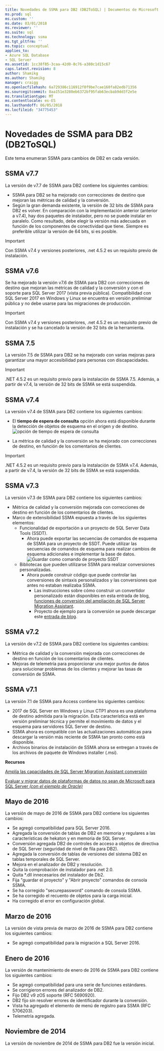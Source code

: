 ```yaml
---
title: Novedades de SSMA para DB2 (DB2ToSQL) | Documentos de Microsoft
ms.prod: sql
ms.custom: ''
ms.date: 03/01/2018
ms.reviewer: ''
ms.suite: sql
ms.technology: ssma
ms.tgt_pltfrm: ''
ms.topic: conceptual
applies_to:
- Azure SQL Database
- SQL Server
ms.assetid: 1cc38f85-3caa-42d0-8c76-a380c1d15c67
caps.latest.revision: 8
author: Shamikg
ms.author: Shamikg
manager: craigg
ms.openlocfilehash: 6a729386c116912f0f9be7cae160fa82edb71356
ms.sourcegitcommit: 8aa151e3280eb6372bf95fab63ecbab9dd3f2e5e
ms.translationtype: MT
ms.contentlocale: es-ES
ms.lasthandoff: 06/05/2018
ms.locfileid: "34775453"
---
```

# <a name="whats-new-in-ssma-for-db2-db2tosql"></a>Novedades de SSMA para DB2 (DB2ToSQL)
Este tema enumeran SSMA para cambios de DB2 en cada versión.  

## <a name="ssma-v77"></a>SSMA v7.7
La versión de v7.7 de SSMA para DB2 contiene los siguientes cambios:
- SSMA para DB2 se ha mejorado con correcciones de destino que mejoran las métricas de calidad y la conversión.
- Según la gran demanda existente, la versión de 32 bits de SSMA para DB2 es volver. En comparación con la implementación anterior (anterior a v7.4), hay dos paquetes de instalador, pero no se puede instalar en paralelo. Como resultado, debe elegir la versión más adecuada en función de los componentes de conectividad que tiene. Siempre es preferible utilizar la versión de 64 bits, si es posible.

> [!IMPORTANT]
> Con SSMA v7.4 y versiones posteriores, .net 4.5.2 es un requisito previo de instalación.

## <a name="ssma-v76"></a>SSMA v7.6
Se ha mejorado la versión v7.6 de SSMA para DB2 con correcciones de destino que mejoran las métricas de calidad y la conversión y con el soporte para SQL Server 2017 (vista previa pública). Compatibilidad con SQL Server 2017 en Windows y Linux se encuentra en versión preliminar pública y no debe usarse para las migraciones de producción.

> [!IMPORTANT]
> Con SSMA v7.4 y versiones posteriores, .net 4.5.2 es un requisito previo de instalación y se ha cancelado la versión de 32 bits de la herramienta.

## <a name="ssma-v75"></a>SSMA 7.5
La versión 7.5 de SSMA para DB2 se ha mejorado con varias mejoras para garantizar una mayor accesibilidad para personas con discapacidades.

> [!IMPORTANT]
> .NET 4.5.2 es un requisito previo para la instalación de SSMA 7.5. Además, a partir de v7.4, la versión de 32 bits de SSMA se está suspendida.

## <a name="ssma-v74"></a>SSMA v7.4
La versión v7.4 de SSMA para DB2 contiene los siguientes cambios:
- El **tiempo de espera de consulta** opción ahora está disponible durante la detección de objetos de esquema en el origen y de destino.
![opción de tiempo de espera de consulta](../media/query-timeout_red.png)

- La métrica de calidad y la conversión se ha mejorado con correcciones de destino, en función de los comentarios de clientes.

> [!IMPORTANT]
> .NET 4.5.2 es un requisito previo para la instalación de SSMA v7.4. Además, a partir de v7.4, la versión de 32 bits de SSMA se está suspendida.

## <a name="ssma-v73"></a>SSMA v7.3
La versión v7.3 de SSMA para DB2 contiene los siguientes cambios:
- Métrica de calidad y la conversión mejorada con correcciones de destino en función de los comentarios de clientes.
- Marco de extensibilidad SSMA expuesta a través de los siguientes elementos:
  - Funcionalidad de exportación a un proyecto de SQL Server Data Tools (SSDT).
    -   Ahora puede exportar las secuencias de comandos de esquema de SSMA para un proyecto de SSDT. Puede utilizar las secuencias de comandos de esquema para realizar cambios de esquema adicionales e implementar la base de datos.
![Guardar como comando de proyecto SSDT](../media/export-schema-scripts_red.png)
  - Bibliotecas que pueden utilizarse SSMA para realizar conversiones personalizadas.
    - Ahora puede construir código que puede controlar las conversiones de sintaxis personalizados y las conversiones que antes no estaban realizaba SSMA.
      - Las instrucciones sobre cómo construir un convertidor personalizado están disponibles en esta entrada de blog, [funciones de conversión del ampliación de SQL Server Migration Assistant](https://blogs.msdn.microsoft.com/datamigration/2017/02/21/2185/).
      - Proyecto de ejemplo para la conversión se puede descargar este [entrada de blog](https://blogs.msdn.microsoft.com/datamigration/ssmafororacleconversionsample/).

## <a name="ssma-v72"></a>SSMA v7.2
La versión de v7.2 de SSMA para DB2 contiene los siguientes cambios:
- Métrica de calidad y la conversión mejorada con correcciones de destino en función de los comentarios de clientes.
- Mejoras de telemetría para proporcionar una mejor puntos de datos para solucionar problemas de los clientes y mejorar las tasas de conversión de SSMA.

## <a name="ssma-v71"></a>SSMA v7.1
La versión 7.1 de SSMA para Access contiene los siguientes cambios:
- 2017 de SQL Server en Windows y Linux CTP1 ahora es una plataforma de destino admitida para la migración. Esta característica está en versión preliminar técnica y permite el movimiento de datos y el esquema para servidores SQL Server de destino.
- SSMA ahora es compatible con las actualizaciones automáticas para descargar la versión más reciente de SSMA tan pronto como está disponible.
- Archivos binarios de instalación de SSMA ahora se entregan a través de los archivos de paquete de Windows installer (.msi).

**Recursos**

[Amplía las capacidades de SQL Server Migration Assistant conversión](https://blogs.msdn.microsoft.com/datamigration/2017/02/21/2185/)

[Evaluar y migrar datos de plataformas de datos no sean de Microsoft para SQL Server *(con el ejemplo de Oracle)*](https://blogs.msdn.microsoft.com/datamigration/2016/11/16/sql-server-migration-assistant-how-to-assess-and-migrate-databases-from-non-microsoft-data-platforms-to-sql-server/) 

## <a name="may-2016"></a>Mayo de 2016  
La versión de mayo de 2016 de SSMA para DB2 contiene los siguientes cambios:  

-  Se agregó compatibilidad para SQL Server 2016.
-  Agregada la conversión de tablas de DB2 en memoria y regulares a las características de hekaton y en memoria de SQL Server.
-  Conversión agregada DB2 de controles de acceso a objetos de directiva de SQL Server (seguridad de nivel de fila para DB2).
-  Agregada la conversión de tablas de versiones del sistema DB2 en tablas temporales de SQL Server.
-  Mejora en el analizador de DB2 y resolución.
-  Quita la comprobación de instalador para .net 2.0.
-  Quita *.dll innecesarios del instalador de Db2.
-  Fija "guardar el proyecto" y "Abrir proyecto" comandos de consola SSMA.
-  Se ha corregido "securepassword" comando de consola SSMA.
-  Se ha corregido el recuento de objetos para la carga inicial.
-  Ha corregido el error en configuración global.
  
## <a name="march-2016"></a>Marzo de 2016  
La versión de vista previa de marzo de 2016 de SSMA para DB2 contiene los siguientes cambios:  
  
-  Se agregó compatibilidad para la migración a SQL Server 2016.  
  
## <a name="january-2016"></a>Enero de 2016  
La versión de mantenimiento de enero de 2016 de SSMA para DB2 contiene los siguientes cambios:  
  
-  Se agregó compatibilidad para una serie de funciones estándares.  
-  Se corrigieron errores del analizador de DB2.  
-  Fijo DB2 v9 zOS soporte (RFC 5690920).  
-  DB2 fijo sin resolver errores de identificador durante la conversión.  
-  Vista ha agregado el elemento de menú de registro para SSMA (RFC 5706203).  
-  Telemetría agregada.
  
## <a name="november-2014"></a>Noviembre de 2014  
La versión de noviembre de 2014 de SSMA para DB2 fue la versión inicial.
